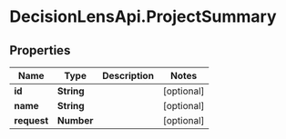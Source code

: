 # DecisionLensApi.ProjectSummary

## Properties
Name | Type | Description | Notes
------------ | ------------- | ------------- | -------------
**id** | **String** |  | [optional] 
**name** | **String** |  | [optional] 
**request** | **Number** |  | [optional] 


